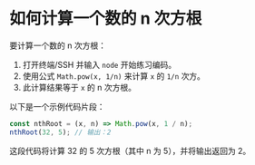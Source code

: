 # 如何计算一个数的 n 次方根

要计算一个数的 n 次方根：

1. 打开终端/SSH 并输入 `node` 开始练习编码。
2. 使用公式 `Math.pow(x, 1/n)` 来计算 `x` 的 `1/n` 次方。
3. 此计算结果等于 `x` 的 n 次方根。

以下是一个示例代码片段：

```js
const nthRoot = (x, n) => Math.pow(x, 1 / n);
nthRoot(32, 5); // 输出：2
```

这段代码将计算 32 的 5 次方根（其中 n 为 5），并将输出返回为 2。
